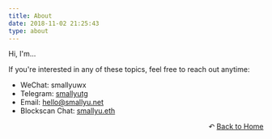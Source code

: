 ```yaml
---
title: About
date: 2018-11-02 21:25:43
type: about
---
```


Hi, I'm...

If you're interested in any of these topics, feel free to reach out anytime:

- WeChat: smallyuwx  
- Telegram: [smallyutg](https://t.me/smallyutg)  
- Email: [hello@smallyu.net](mailto:hello@smallyu.net)
- Blockscan Chat: [smallyu.eth](https://etherscan.io/address/0x21672B819Cb881778A413e916003458Ea6503674)

<div style="text-align: right;">
  ↶ <a href="/">Back to Home</a>
</div>